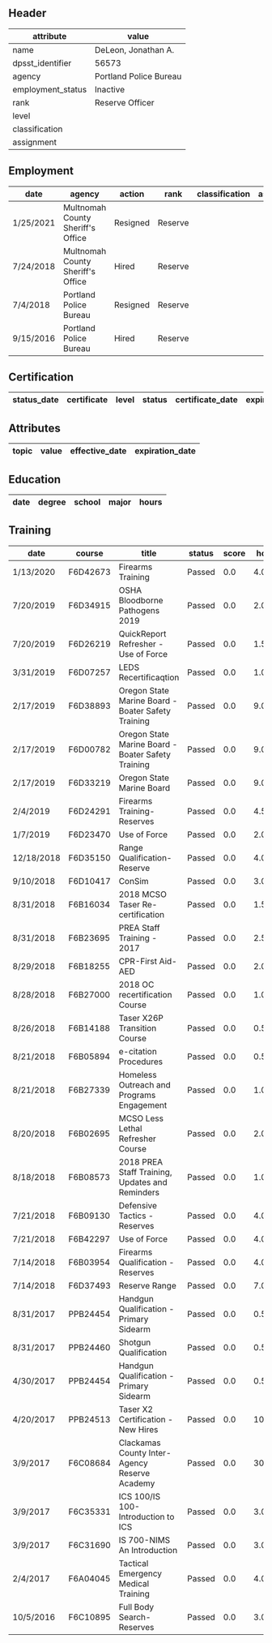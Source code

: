 ## Header
| attribute | value |
| --------- | ----- |
| name | DeLeon, Jonathan A. |
| dpsst_identifier | 56573 |
| agency | Portland Police Bureau |
| employment_status | Inactive |
| rank | Reserve Officer |
| level |  |
| classification |  |
| assignment |  |
## Employment
| date | agency | action | rank | classification | assignment |
| ---- | ------ | ------ | ---- | -------------- | ---------- |
| 1/25/2021 | Multnomah County Sheriff's Office | Resigned | Reserve |  |  |
| 7/24/2018 | Multnomah County Sheriff's Office | Hired | Reserve |  |  |
| 7/4/2018 | Portland Police Bureau | Resigned | Reserve |  |  |
| 9/15/2016 | Portland Police Bureau | Hired | Reserve |  |  |
## Certification
| status_date | certificate | level | status | certificate_date | expiration_date | probation_date |
| ----------- | ----------- | ----- | ------ | ---------------- | --------------- | -------------- |
## Attributes
| topic | value | effective_date | expiration_date |
| ----- | ----- | -------------- | --------------- |
## Education
| date | degree | school | major | hours |
| ---- | ------ | ------ | ----- | ----- |
## Training
| date | course | title | status | score | hours |
| ---- | ------ | ----- | ------ | ----- | ----- |
| 1/13/2020 | F6D42673 | Firearms Training | Passed | 0.0 | 4.00 |
| 7/20/2019 | F6D34915 | OSHA  Bloodborne Pathogens 2019 | Passed | 0.0 | 2.00 |
| 7/20/2019 | F6D26219 | QuickReport Refresher - Use of Force | Passed | 0.0 | 1.50 |
| 3/31/2019 | F6D07257 | LEDS Recertificaqtion | Passed | 0.0 | 1.00 |
| 2/17/2019 | F6D38893 | Oregon State Marine Board - Boater Safety Training | Passed | 0.0 | 9.00 |
| 2/17/2019 | F6D00782 | Oregon State Marine Board - Boater Safety Training | Passed | 0.0 | 9.00 |
| 2/17/2019 | F6D33219 | Oregon State Marine Board | Passed | 0.0 | 9.00 |
| 2/4/2019 | F6D24291 | Firearms Training- Reserves | Passed | 0.0 | 4.50 |
| 1/7/2019 | F6D23470 | Use of Force | Passed | 0.0 | 2.00 |
| 12/18/2018 | F6D35150 | Range Qualification-Reserve | Passed | 0.0 | 4.00 |
| 9/10/2018 | F6D10417 | ConSim | Passed | 0.0 | 3.00 |
| 8/31/2018 | F6B16034 | 2018 MCSO Taser Re-certification | Passed | 0.0 | 1.50 |
| 8/31/2018 | F6B23695 | PREA Staff Training - 2017 | Passed | 0.0 | 2.50 |
| 8/29/2018 | F6B18255 | CPR-First Aid-AED | Passed | 0.0 | 2.00 |
| 8/28/2018 | F6B27000 | 2018 OC recertification Course | Passed | 0.0 | 1.00 |
| 8/26/2018 | F6B14188 | Taser X26P Transition Course | Passed | 0.0 | 0.50 |
| 8/21/2018 | F6B05894 | e-citation Procedures | Passed | 0.0 | 0.50 |
| 8/21/2018 | F6B27339 | Homeless Outreach and Programs Engagement | Passed | 0.0 | 1.00 |
| 8/20/2018 | F6B02695 | MCSO Less Lethal Refresher Course | Passed | 0.0 | 2.00 |
| 8/18/2018 | F6B08573 | 2018 PREA Staff Training, Updates and Reminders | Passed | 0.0 | 1.00 |
| 7/21/2018 | F6B09130 | Defensive Tactics - Reserves | Passed | 0.0 | 4.00 |
| 7/21/2018 | F6B42297 | Use of Force | Passed | 0.0 | 4.00 |
| 7/14/2018 | F6B03954 | Firearms Qualification - Reserves | Passed | 0.0 | 4.00 |
| 7/14/2018 | F6D37493 | Reserve Range | Passed | 0.0 | 7.00 |
| 8/31/2017 | PPB24454 | Handgun Qualification - Primary Sidearm | Passed | 0.0 | 0.50 |
| 8/31/2017 | PPB24460 | Shotgun Qualification | Passed | 0.0 | 0.50 |
| 4/30/2017 | PPB24454 | Handgun Qualification - Primary Sidearm | Passed | 0.0 | 0.50 |
| 4/20/2017 | PPB24513 | Taser X2 Certification - New Hires | Passed | 0.0 | 10.00 |
| 3/9/2017 | F6C08684 | Clackamas County Inter-Agency Reserve Academy | Passed | 0.0 | 300.00 |
| 3/9/2017 | F6C35331 | ICS 100/IS 100-Introduction to ICS | Passed | 0.0 | 3.00 |
| 3/9/2017 | F6C31690 | IS 700-NIMS An Introduction | Passed | 0.0 | 3.00 |
| 2/4/2017 | F6A04045 | Tactical Emergency Medical Training | Passed | 0.0 | 4.00 |
| 10/5/2016 | F6C10895 | Full Body Search-Reserves | Passed | 0.0 | 3.00 |

